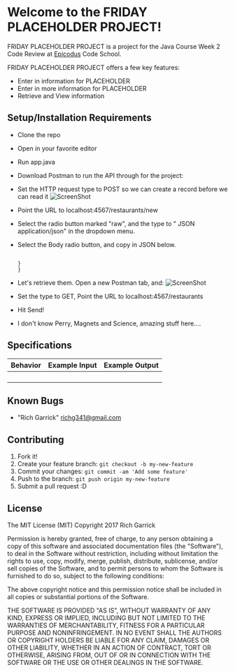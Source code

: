 # Welcome to the FRIDAY PLACEHOLDER PROJECT!

FRIDAY PLACEHOLDER PROJECT is a project for the Java Course Week 2 Code Review at [Epicodus](https://www.epicodus.com/) Code School.

FRIDAY PLACEHOLDER PROJECT offers a few key features:
- Enter in information for PLACEHOLDER
- Enter in more information for PLACEHOLDER
- Retrieve and View information


## Setup/Installation Requirements

* Clone the repo
* Open in your favorite editor
* Run app.java
* Download Postman to run the API through for the project:
* Set the HTTP request type to POST so we can create a record before we can read it
![ScreenShot](screenshot01.jpg)
* Point the URL to localhost:4567/restaurants/new
* Select the radio button marked "raw", and the type to " JSON application/json" in the dropdown menu.
* Select the Body radio button, and copy in JSON below.

  <pre><code>
  }
  }
  </code></pre>


* Let's retrieve them. Open a new Postman tab, and:
![ScreenShot](screenshot02.jpg)
* Set the type to GET, Point the URL to localhost:4567/restaurants
* Hit Send!
* I don't know Perry, Magnets and Science, amazing stuff here....


## Specifications

| Behavior      | Example Input         | Example Output        |
| ------------- | ------------- | ------------- |
|   |  |  |
|   |  |  |
|   |  |  |
|   |  |  |

## Known Bugs
* "Rich Garrick" <richg341@gmail.com>

## Contributing

1. Fork it!
2. Create your feature branch: `git checkout -b my-new-feature`
3. Commit your changes: `git commit -am 'Add some feature'`
4. Push to the branch: `git push origin my-new-feature`
5. Submit a pull request :D


## License
The MIT License (MIT)
Copyright 2017 Rich Garrick

Permission is hereby granted, free of charge, to any person obtaining a copy of this software and associated documentation files (the "Software"), to deal in the Software without restriction, including without limitation the rights to use, copy, modify, merge, publish, distribute, sublicense, and/or sell copies of the Software, and to permit persons to whom the Software is furnished to do so, subject to the following conditions:

The above copyright notice and this permission notice shall be included in all copies or substantial portions of the Software.

THE SOFTWARE IS PROVIDED "AS IS", WITHOUT WARRANTY OF ANY KIND, EXPRESS OR IMPLIED, INCLUDING BUT NOT LIMITED TO THE WARRANTIES OF MERCHANTABILITY, FITNESS FOR A PARTICULAR PURPOSE AND NONINFRINGEMENT. IN NO EVENT SHALL THE AUTHORS OR COPYRIGHT HOLDERS BE LIABLE FOR ANY CLAIM, DAMAGES OR OTHER LIABILITY, WHETHER IN AN ACTION OF CONTRACT, TORT OR OTHERWISE, ARISING FROM, OUT OF OR IN CONNECTION WITH THE SOFTWARE OR THE USE OR OTHER DEALINGS IN THE SOFTWARE.
